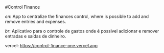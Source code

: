 #Control Finance 

*en*: App to centralize the finances control, where is possible to add and remove entries and expenses. 

*br*: Aplicativo para o controle de gastos onde é possivel adicionar e remover entradas e saídas de dinheiro.

vercel:
https://control-finance-one.vercel.app
